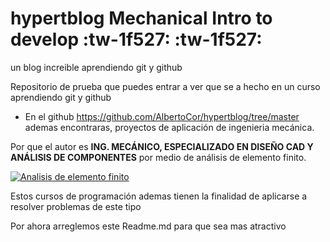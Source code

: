 # hypertblog Mechanical Intro to develop :tw-1f527: :tw-1f527: 
un blog increible aprendiendo git y github

Repositorio de prueba que puedes entrar a ver que se a  hecho en un curso aprendiendo git y github

- En el github https://github.com/AlbertoCor/hypertblog/tree/master ademas encontraras, proyectos de aplicación de ingenieria mecánica.

Por que el autor es **ING. MECÁNICO, ESPECIALIZADO EN DISEÑO CAD Y ANÁLISIS DE COMPONENTES** por medio de análisis de elemento finito.

[![Analisis de elemento finito](https://heatscape.com/wp-content/uploads/2017/10/Finite-Element-Analysis-FEA-cover-1.jpg "Analisis de elemento finito")](https://heatscape.com/wp-content/uploads/2017/10/Finite-Element-Analysis-FEA-cover-1.jpg "Analisis de elemento finito")

Estos cursos de programación ademas tienen la finalidad de aplicarse a resolver problemas de este tipo

Por ahora arreglemos este Readme.md para que sea mas atractivo


